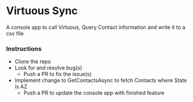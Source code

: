 # Virtuous Sync
A console app to call Virtuous, Query Contact information and write it to a csv file

### Instructions
- Clone the repo
- Look for and resolve bug(s)
  - Push a PR to fix the issue(s)
- Implement change to GetContactsAsync to fetch Contacts where State is AZ
  - Push a PR to update the console app with finished feature
